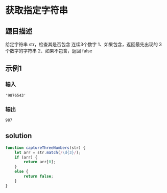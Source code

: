 # 获取指定字符串

## 题目描述

给定字符串 str，检查其是否包含 连续3个数字
1、如果包含，返回最先出现的 3 个数字的字符串
2、如果不包含，返回 false

## 示例1

### 输入

```
'9876543'
```

### 输出

```
987
```

## solution

```javascript
function captureThreeNumbers(str) {
    let arr = str.match(/\d{3}/);
    if (arr) {
        return arr[0];
    }
    else {
        return false;
    }
}
```

